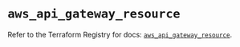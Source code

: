 # `aws_api_gateway_resource`

Refer to the Terraform Registry for docs: [`aws_api_gateway_resource`](https://registry.terraform.io/providers/hashicorp/aws/6.16.0/docs/resources/api_gateway_resource).

